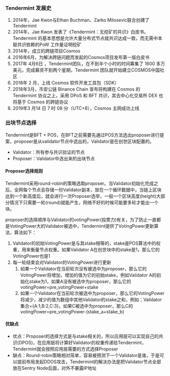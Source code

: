 ### Tendermint 发展史

1. 2014年，Jae Kwon与Ethan Buchman、Zarko Milosevic联合创建了Tendermint
2. 2014年，Jae Kwon 发表了《Tendermint：无挖矿的共识》白皮书。Tendermint 的基本思想是允许大量分布式节点就共识达成一致，而无需中本聪共识依赖的PoW 工作量证明挖矿
3. 2014年，成立的跨链项目Cosmos
4. 2016年6月，为解决跨链问题而发起的Cosmos项目发布第一版白皮书
5. 2017年 4月6日 ，Tendermint团队，在不到半个小时的时间筹集了 1600 多万美元，完成募资不到两个星期，Tendermint 团队就开始建立COSMOS中国社区
6. 2018年 2 月，上线 Cosmos 软件开发工具包（SDK）
7. 2018年3月，币安公链 Binance Chain 宣布将构建在 Cosmos 的 Tendermint 协议之上，采用 DPoS 和 BFT 共识，其去中心化交易所 DEX 也将基于 Cosmos 的跨链协议
8. 2019年3 月14 日 7 时 08 分（UTC+8），Cosmos 主网成功上线



### 出块节点选择

Tendermint是BFT + POS，在BFT之前需要先通过POS方法选出proposer进行提案，proposer是从validator节点中选出的，Validator是在创世区块配置的。

- Validator：所有参与共识验证的节点
- Proposer：Validator中选出来的出块节点

#### Proposer选择规则

Tendermint采用round-robin的策略选取proposer。当Validator初始化完成之后，全网每个节点会存储一份Validator副本，放在一个循环数据中，当链上区块达到一个新高度后，就会进行一次Proposer选举，一般一个区块高度(height)大部分情况下只需要一轮(round)就能产生，网络不好的时候可能要多轮才能出一个块。

proposer的选择顺序与Validator的votingPower(投票力)有关，为了防止一直都是VotingPower大的Validator被选中，Tendermint提供了VotingPower更新算法，算法如下：

1. Validator的初始VotingPower是与其stake相等的，stake是POS算法中的权重，用来衡量节点权重。如果Validator A在创世块中的stake是1，那么它的VotingPower也是1
2. 每一轮结束会对Validator的VotingPower进行更新
   1. 如果一个Validator在当前轮次没有被选中为proposer，那么它的VotingPower将增加，增加的值为它的初始stake，例如Validator A的初始化stake为1，如果A没有被选中为proposer，那么它的votingPower=pre_votingPower+stake
   2. 如果一个Validator在当前轮次被选中为proposer，那么它的VotingPower将减少，减少的值为数组中其他Validator的stake之和，例如：Validator集合={A:1,B:2,C:3}，如果C被选中为proposer，那么C的votingPower=pre_votingPower-(stake_a+stake_b)

#### 优缺点

- 优点：Proposer的选择方式是与stake相关的，所以应用层可以实现自己的共识(DPOS)，在应用层将计算好Validator的权重传递给Tendermint，Tendermint就会按照应用层需要的方式选择Proposer
- 缺点：Round-robin策略相对简单，容易被预测下一个Validator是谁，于是可以提前布局发起DDOS攻击，Tendermint的解决办法是把Validator节点全部放在Sentry Node后面，对外不暴露IP地址



